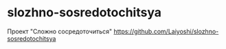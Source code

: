 # slozhno-sosredotochitsya
Проект "Сложно сосредоточиться"
https://github.com/Laiyoshi/slozhno-sosredotochitsya
